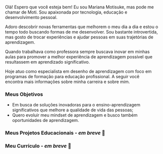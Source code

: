 Olá! Espero que você esteja bem! Eu sou Mariana Motisuke, mas pode me chamar de Moti. Sou apaixonada por tecnologia, educação e desenvolvimento pessoal.

Adoro descobrir novas ferramentas que melhorem o meu dia a dia e estou o tempo todo buscando formas de me desenvolver. Sou bastante introvertida, mas gosto de trocar experiências e ajudar pessoas em suas trajetórias de aprendizagem.

Quando trabalhava como professora sempre buscava inovar em minhas aulas para promover a melhor experiência de aprendizagem possível que resultassem em aprendizado significativo.

Hoje atuo como especialista em desenho de aprendizagem com foco em programas de formação para educação profissional. A seguir você encontra mais informações sobre minha carreira e sobre mim.

### Meus Objetivos

- Em busca de soluções inovadoras para o ensino-aprendizagem significativos que melhore a qualidade de vida das pessoas;
- Quero evoluir meu mindset de aprendizagem e busco também oportunidades de aprendizagem.

### Meus Projetos Educacionais - _em breve_ 🚧

### Meu Currículo - _em breve_ 🚧

<!--
**marimotisuke/marimotisuke** is a ✨ _special_ ✨ repository because its `README.md` (this file) appears on your GitHub profile.

Here are some ideas to get you started:

- 🔭 I’m currently working on ...
- 🌱 I’m currently learning ...
- 👯 I’m looking to collaborate on ...
- 🤔 I’m looking for help with ...
- 💬 Ask me about ...
- 📫 How to reach me: ...
- 😄 Pronouns: ...
- ⚡ Fun fact: ...
-->
